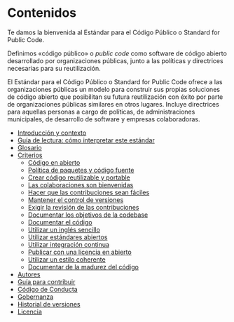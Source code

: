 # Contenidos

Te damos la bienvenida al Estándar para el Código Público o Standard for Public Code.

Definimos «código público» o *public code* como software de código abierto desarrollado por organizaciones públicas, junto a las políticas y directrices necesarias para su reutilización.

El Estándar para el Código Público o Standard for Public Code ofrece a las organizaciones públicas un modelo para construir sus propias soluciones de código abierto que posibilitan su futura reutilización con éxito por parte de organizaciones públicas similares en otros lugares. Incluye directrices para aquellas personas a cargo de políticas, de administraciones municipales, de desarrollo de software y empresas colaboradoras.

* [Introducción y contexto](introduction.md)
* [Guía de lectura: cómo interpretar este estándar](readers-guide.md)
* [Glosario](glossary.md)
* [Criterios](criteria/)
  * [Código en abierto](criteria/code-in-the-open.md)
  * [Política de paquetes y código fuente](criteria/bundle-policy-and-code.md)
  * [Crear código reutilizable y portable](criteria/reusable-and-portable-codebases.md)
  * [Las colaboraciones son bienvenidas](criteria/open-to-contributions.md)
  * [Hacer que las contribuciones sean fáciles](criteria/make-contributing-easy.md)
  * [Mantener el control de versiones](criteria/version-control-and-history.md)
  * [Exigir la revisión de las contribuciones](criteria/require-review.md)
  * [Documentar los objetivos de la codebase](criteria/document-objectives.md)
  * [Documentar el código](criteria/documenting.md)
  * [Utilizar un inglés sencillo](criteria/understandable-english-first.md)
  * [Utilizar estándares abiertos](criteria/open-standards.md)
  * [Utilizar integración continua](criteria/continuous-integration.md)
  * [Publicar con una licencia en abierto](criteria/open-licenses.md)
  * [Utilizar un estilo coherente](criteria/style.md)
  * [Documentar de la madurez del código](criteria/document-maturity.md)
* [Autores](AUTHORS.md)
* [Guía para contribuir](CONTRIBUTING.md)
* [Código de Conducta](CODE_OF_CONDUCT.md)
* [Gobernanza](GOVERNANCE.md)
* [Historial de versiones](CHANGELOG.md)
* [Licencia](LICENSE.md)
